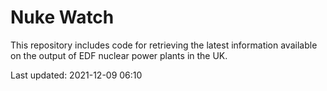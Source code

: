 # Nuke Watch

This repository includes code for retrieving the latest information available on the output of EDF nuclear power plants in the UK.

Last updated: 2021-12-09 06:10